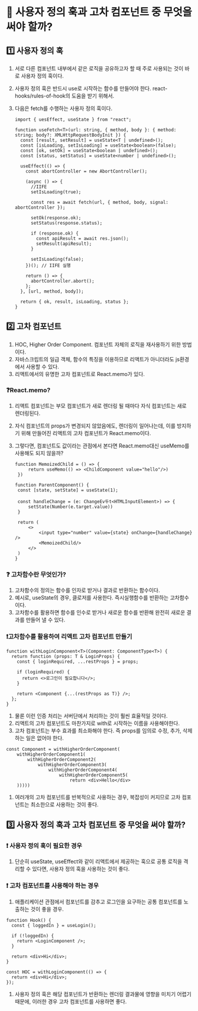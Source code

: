 # 🚀 사용자 정의 훅과 고차 컴포넌트 중 무엇을 써야 할까?

## 1️⃣ 사용자 정의 훅

1. 서로 다른 컴포넌트 내부에서 같은 로직을 공유하고자 할 때 주로 사용되는 것이 바로 사용자 정의 훅이다.
2. 사용자 정의 훅은 반드시 use로 시작하는 함수를 만들어야 한다. react-hooks/rules-of-hook의 도움을 받기 위해서.
3. 다음은 fetch를 수행하는 사용자 정의 훅이다.

   ```tsx
   import { uesEffect, useState } from "react";

   function useFetch<T>(url: string, { method, body }: { method: string; body?: XMLHttpRequestBodyInit }) {
     const [result, setResult] = useState<T | undefined>();
     const [isLoading, setIsLoading] = useState<boolean>(false);
     const [ok, setOk] = useState<boolean | undefined>();
     const [status, setStatus] = useState<number | undefined>();

     useEffect(() => {
       const abortController = new AbortController();

       (async () => {
         //IIFE
         setIsLoading(true);

         const res = await fetch(url, { method, body, signal: abortController });

         setOk(response.ok);
         setStatus(response.status);

         if (response.ok) {
           const apiResult = await res.json();
           setResult(apiResult);
         }

         setIsLoading(false);
       })(); // IIFE 실행

       return () => {
         abortController.abort();
       };
     }, [url, method, body]);

     return { ok, result, isLoading, status };
   }
   ```

## 2️⃣ 고차 컴포넌트

1. HOC, Higher Order Component. 컴포넌트 자체의 로직을 재사용하기 위한 방법이다.
2. 자바스크립트의 일급 객체, 함수의 특징을 이용하므로 리액트가 아니더라도 js환경에서 사용할 수 있다.
3. 리액트에서의 유명한 고차 컴포넌트로 React.memo가 있다.

### ❓React.memo?

1. 리액트 컴포넌트는 부모 컴포넌트가 새로 렌더링 될 때마다 자식 컴포넌트는 새로 렌더링된다.
2. 자식 컴포넌트의 props가 변경되지 않았음에도, 렌더링이 일어나는데, 이를 방지하기 위해 만들어진 리액트의 고차 컴포넌트가 React.memo이다.
3. 그렇다면, 컴포넌트도 값이라는 관점에서 본다면 React.memo대신 useMemo를 사용해도 되지 않을까?

   ```tsx
   function MemoizedChild = () => {
   		return useMemo(() => <ChildComponent value="hello"/>)
   	})

   function ParentComponent() {
   	const [state, setState] = useState(1);

   	const handleChange = (e: ChangeEv두t<HTMLInputElement>) => {
   		setState(Number(e.target.value))
   	}

   	return (
   		<>
   			<input type="number" value={state} onChange={handleChange} />
   			<MemoizedChild/>
   		</>
   	)
   }
   ```

### ❓ 고차함수란 무엇인가?

1. 고차함수의 정의는 함수를 인자로 받거나 결과로 반환하는 함수이다.
2. 예시로, useState의 경우, 클로저를 사용한다. 즉시실행함수를 반환하는 고차함수이다.
3. 고차함수를 활용하면 함수를 인수로 받거나 새로운 함수를 반환해 완전히 새로운 결과를 만들어 낼 수 있다.

### ❗️고차함수를 활용하여 리액트 고차 컴포넌트 만들기

```tsx
function withLoginComponent<T>(Component: ComponentType<T>) {
  return function (props: T & LoginProps) {
    const { loginRequired, ...restProps } = props;

    if (loginRequired) {
      return <>로그인이 필요합니다</>;
    }

    return <Component {...(restProps as T)} />;
  };
}
```

1. 물론 이런 인증 처리는 서버단에서 처리하는 것이 훨씬 효율적일 것이다.
2. 리액트의 고차 컴포넌트도 마찬가지로 with로 시작하는 이름을 사용해야한다.
3. 고차 컴포넌트는 부수 효과를 최소화해야 한다. 즉 props를 임의로 수정, 추가, 삭제하는 일은 없어야 한다.

```tsx
const Component = withHigherOrderComponent(
	withHigherOrderComponent1(
		withHigherOrderComponent2(
			withHigherOrderComponent3(
				withHigherOrderComponent4(
					withHigherOrderComponent5(
						return <div>Hello</div>
	)))))

```

1. 여러개의 고차 컴포넌트를 반복적으로 사용하는 경우, 복잡성이 커지므로 고차 컴포넌트는 최소한으로 사용하는 것이 좋다.

## 3️⃣ 사용자 정의 훅과 고차 컴포넌트 중 무엇을 써야 할까?

### ❗️ 사용자 정의 훅이 필요한 경우

1. 단순히 useState, useEffect와 같이 리액트에서 제공하는 훅으로 공통 로직을 격리할 수 있다면, 사용자 정의 훅을 사용하는 것이 좋다.

### ❗️ 고차 컴포넌트를 사용해야 하는 경우

1. 애플리케이션 관점에서 컴포넌트를 감추고 로그인을 요구하는 공통 컴포넌트를 노출하는 것이 좋을 경우.

```tsx
function Hook() {
  const { loggedIn } = useLogin();

  if (!loggedIn) {
    return <LoginComponent />;
  }

  return <div>Hi</div>;
}
```

```tsx
const HOC = withLoginComponent(() => {
  return <div>Hi</div>;
});
```

1. 사용자 정의 훅은 해당 컴포넌트가 반환하는 렌더링 결과물에 영향을 미치기 어렵기 때문에, 이러한 경우 고차 컴포넌트를 사용하면 좋다.
